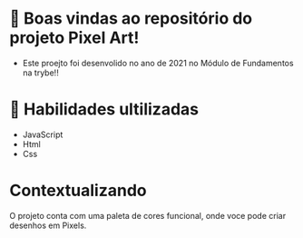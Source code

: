 #  📝 Boas vindas ao repositório do projeto Pixel Art!

- Este proejto foi desenvolido no ano de 2021 no Módulo de Fundamentos na trybe!!

# 🚦 Habilidades ultilizadas 
- JavaScript
- Html 
- Css


# Contextualizando

O projeto conta com uma paleta de cores funcional, onde voce pode criar desenhos em Pixels.


